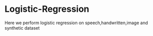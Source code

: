 # Logistic-Regression
Here we perform logistic regression on speech,handwritten,image and synthetic dataset
